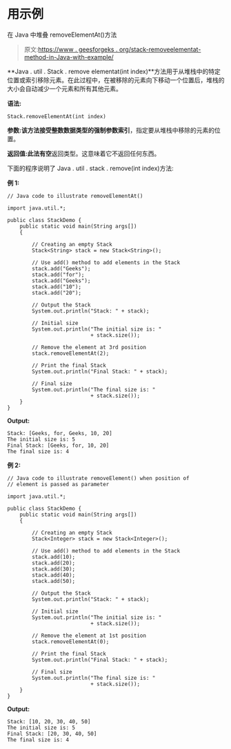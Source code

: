 # 用示例

在 Java 中堆叠 removeElementAt()方法

> 原文:[https://www . geesforgeks . org/stack-removeelementat-method-in-Java-with-example/](https://www.geeksforgeeks.org/stack-removeelementat-method-in-java-with-example/)

**Java . util . Stack . remove elementat(int index)**方法用于从堆栈中的特定位置或索引移除元素。在此过程中，在被移除的元素向下移动一个位置后，堆栈的大小会自动减少一个元素和所有其他元素。

**语法:**

```
Stack.removeElementAt(int index)
```

**参数:**该方法接受整数数据类型的强制参数**索引**，指定要从堆栈中移除的元素的位置。

**返回值:**此法有**空**返回类型。这意味着它不返回任何东西。

下面的程序说明了 Java . util . stack . remove(int index)方法:

**例 1:**

```
// Java code to illustrate removeElementAt()

import java.util.*;

public class StackDemo {
    public static void main(String args[])
    {

        // Creating an empty Stack
        Stack<String> stack = new Stack<String>();

        // Use add() method to add elements in the Stack
        stack.add("Geeks");
        stack.add("for");
        stack.add("Geeks");
        stack.add("10");
        stack.add("20");

        // Output the Stack
        System.out.println("Stack: " + stack);

        // Initial size
        System.out.println("The initial size is: "
                           + stack.size());

        // Remove the element at 3rd position
        stack.removeElementAt(2);

        // Print the final Stack
        System.out.println("Final Stack: " + stack);

        // Final size
        System.out.println("The final size is: "
                           + stack.size());
    }
}
```

**Output:**

```
Stack: [Geeks, for, Geeks, 10, 20]
The initial size is: 5
Final Stack: [Geeks, for, 10, 20]
The final size is: 4

```

**例 2:**

```
// Java code to illustrate removeElement() when position of
// element is passed as parameter

import java.util.*;

public class StackDemo {
    public static void main(String args[])
    {

        // Creating an empty Stack
        Stack<Integer> stack = new Stack<Integer>();

        // Use add() method to add elements in the Stack
        stack.add(10);
        stack.add(20);
        stack.add(30);
        stack.add(40);
        stack.add(50);

        // Output the Stack
        System.out.println("Stack: " + stack);

        // Initial size
        System.out.println("The initial size is: "
                           + stack.size());

        // Remove the element at 1st position
        stack.removeElementAt(0);

        // Print the final Stack
        System.out.println("Final Stack: " + stack);

        // Final size
        System.out.println("The final size is: "
                           + stack.size());
    }
}
```

**Output:**

```
Stack: [10, 20, 30, 40, 50]
The initial size is: 5
Final Stack: [20, 30, 40, 50]
The final size is: 4

```